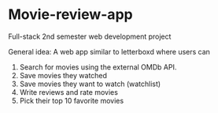 # Movie-review-app
Full-stack 2nd semester web development project

General idea:
A web app similar to letterboxd where users can
1.	Search for movies using the external OMDb API.
2.	Save movies they watched
3.	Save movies they want to watch (watchlist)
4.	Write reviews and rate movies
5.	Pick their top 10 favorite movies


